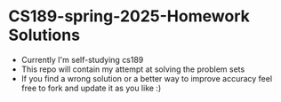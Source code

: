 # CS189-spring-2025-Homework Solutions
- Currently I'm self-studying cs189
- This repo will contain my attempt at solving the problem sets 
- If you find a wrong solution or a better way to improve accuracy feel free to fork and update it as you like :)

